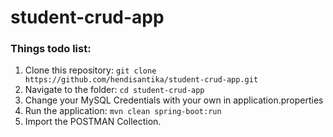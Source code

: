 # student-crud-app

### Things todo list:

1. Clone this repository: `git clone https://github.com/hendisantika/student-crud-app.git`
2. Navigate to the folder: `cd student-crud-app`
3. Change your MySQL Credentials with your own in application.properties
4. Run the application: `mvn clean spring-boot:run`
5. Import the POSTMAN Collection. 
